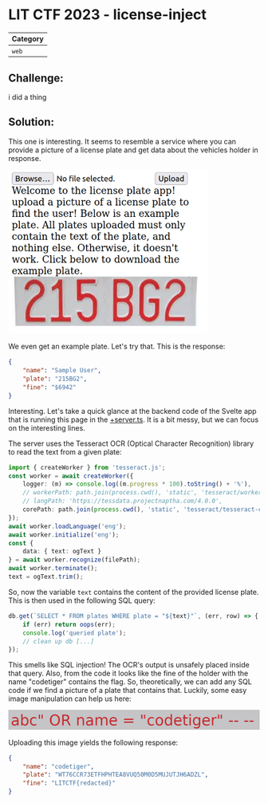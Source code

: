 # LIT CTF 2023 - license-inject

| Category |
|----------|
| `web`    | 

## Challenge:

i did a thing

## Solution:

This one is interesting. It seems to resemble a service where you can provide a picture of a license plate and get data about the vehicles holder in response.

[<img src="./assets/screen0.png" alt="screen0.png" width="400"/>](./assets/screen0.png)

We even get an example plate. Let's try that. This is the response:

```json
{
    "name": "Sample User",
    "plate": "215BG2",
    "fine": "$6942"
}
```

Interesting. Let's take a quick glance at the backend code of the Svelte app that is running this page in the [+server.ts](./assets/files/src/routes/api/+server.ts). It is a bit messy, but we can focus on the interesting lines.

The server uses the Tesseract OCR (Optical Character Recognition) library to read the text from a given plate:

```typescript
import { createWorker } from 'tesseract.js';
const worker = await createWorker({
    logger: (m) => console.log((m.progress * 100).toString() + '%'),
    // workerPath: path.join(process.cwd(), 'static', 'tesseract/worker.min.js'),
    // langPath: 'https://tessdata.projectnaptha.com/4.0.0',
    corePath: path.join(process.cwd(), 'static', 'tesseract/tesseract-core-simd.js')
});
await worker.loadLanguage('eng');
await worker.initialize('eng');
const {
    data: { text: ogText }
} = await worker.recognize(filePath);
await worker.terminate();
text = ogText.trim();
```

So, now the variable `text` contains the content of the provided license plate. This is then used in the following SQL query:

```typescript
db.get(`SELECT * FROM plates WHERE plate = "${text}"`, (err, row) => {
    if (err) return oops(err);
    console.log('queried plate');
    // clean up db [...]
});
```

This smells like SQL injection! The OCR's output is unsafely placed inside that query. Also, from the code it looks like the fine of the holder with the name "codetiger" contains the flag. So, theoretically, we can add any SQL code if we find a picture of a plate that contains that. Luckily, some easy image manipulation can help us here:

[<img src="./assets/plate-edit.jpg" alt="plate-edit.jpg" width="600"/>](./assets/plate-edit.jpg)

Uploading this image yields the following response:

```json
{
    "name": "codetiger",
    "plate": "WT76CCR73ETFHPHTEA8VUQ50M0D5MUJUTJH6ADZL",
    "fine": "LITCTF{redacted}"
}
```
